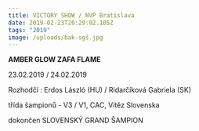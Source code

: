 ```yaml
---
title: VICTORY SHOW / NVP Bratislava
date: 2019-02-23T20:29:02.105Z
tags: "2019"
image: /uploads/bak-sgš.jpg
---
```

**AMBER GLOW ZAFA FLAME**

23.02.2019 / 24.02.2019

Rozhodčí : Erdos László (HU) / Ridarčíková Gabriela (SK)

třída šampionů - V3 / V1, CAC, Vítěz Slovenska

dokončen SLOVENSKÝ GRAND ŠAMPION
